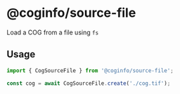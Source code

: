 # @coginfo/source-file


Load a COG from a file using `fs`

## Usage

```javascript
import { CogSourceFile } from '@coginfo/source-file';

const cog = await CogSourceFile.create('./cog.tif');
```
